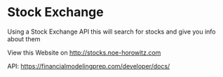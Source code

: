 # Stock Exchange
 Using a Stock Exchange API this will search for stocks and give you info about them
 
 View this Website on http://stocks.noe-horowitz.com
 
 API: https://financialmodelingprep.com/developer/docs/
